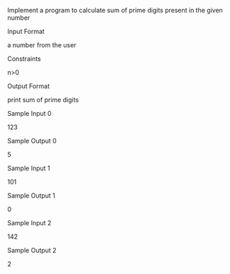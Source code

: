 Implement a program to calculate sum of prime digits present in the given number

Input Format

a number from the user

Constraints

n>0

Output Format

print sum of prime digits

Sample Input 0

123

Sample Output 0

5

Sample Input 1

101

Sample Output 1

0

Sample Input 2

142

Sample Output 2

2

